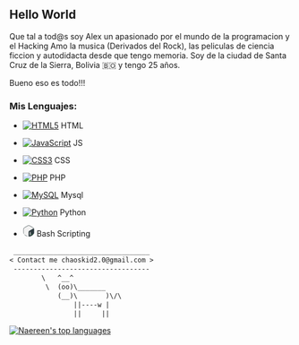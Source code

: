 ## Hello World

Que tal a tod@s soy Alex un apasionado por el mundo de la programacion y el Hacking
Amo la musica (Derivados del Rock), las peliculas de ciencia ficcion y autodidacta desde 
que tengo memoria. Soy de la ciudad de Santa Cruz de la Sierra, Bolivia :bolivia: y tengo 25 años.

Bueno eso es todo!!!

### Mis Lenguajes:

- <a href="https://www.w3.org/TR/html5/" title="HTML5"><img src="https://github.com/get-icon/geticon/raw/master/icons/html-5.svg" alt="HTML5" width="21px" height="21px"></a>
 HTML
- <a href="https://developer.mozilla.org/en-US/docs/Web/JavaScript" title="JavaScript"><img src="https://github.com/get-icon/geticon/raw/master/icons/javascript.svg" alt="JavaScript" width="21px" height="21px"></a>
 JS 
- <a href="https://www.w3.org/TR/CSS/" title="CSS3"><img src="https://github.com/get-icon/geticon/raw/master/icons/css-3.svg" alt="CSS3" width="21px" height="21px"></a>
 CSS
- <a href="https://php.net/" title="PHP"><img src="https://github.com/get-icon/geticon/raw/master/icons/php.svg" alt="PHP" width="21px" height="21px"></a> PHP 
- <a href="https://dev.mysql.com/" title="MySQL"><img src="https://github.com/get-icon/geticon/raw/master/icons/mysql.svg" alt="MySQL" width="21px" height="21px"></a>
 Mysql

- <a href="https://www.python.org/" title="Python"><img src="https://github.com/get-icon/geticon/raw/master/icons/python.svg" alt="Python" width="21px" height="21px"></a> Python

- <img src="gnu-bash.png" title="Bash Scripting" alt="Bash Scripting" width="21px" height="21px"> Bash Scripting 

```
 __________________________________
< Contact me chaoskid2.0@gmail.com >
 ----------------------------------
        \   ^__^
         \  (oo)\_______
            (__)\       )\/\
                ||----w |
                ||     ||

```

[![Naereen's top languages](https://github-readme-stats.vercel.app/api/top-langs/?username=Al3xGD&theme=blue-green)](https://github.com/anuraghazra/github-readme-stats)

